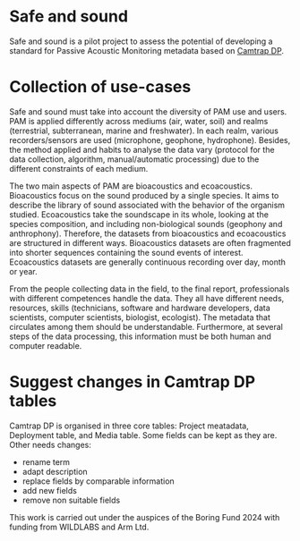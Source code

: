 # Safe and sound

Safe and sound is a pilot project to assess the potential of developing a standard for Passive Acoustic Monitoring metadata based on [Camtrap DP](https://camtrap-dp.tdwg.org/).

# Collection of use-cases
Safe and sound must take into account the diversity of PAM use and users.
PAM is applied differently across mediums (air, water, soil) and realms (terrestrial, subterranean, marine and freshwater). In each realm, various recorders/sensors are used (microphone, geophone, hydrophone). Besides, the method applied and habits to analyse the data vary (protocol for the data collection, algorithm, manual/automatic processing) due to the different constraints of each medium.

The two main aspects of PAM are bioacoustics and ecoacoustics. Bioacoustics focus on the sound produced by a single species. It aims to describe the library of sound associated with the behavior of the organism studied. Ecoacoustics take the soundscape in its whole, looking at the species composition, and including non-biological sounds (geophony and anthrophony).
Therefore, the datasets from bioacoustics and ecoacoustics are structured in different ways. Bioacoustics datasets are often fragmented into shorter sequences containing the sound events of interest. Ecoacoustics datasets are generally continuous recording over day, month or year.

From the people collecting data in the field, to the final report, professionals with different competences handle the data. They all have different needs, resources, skills (technicians, software and hardware developers, data scientists, computer scientists, biologist, ecologist). The metadata that circulates among them should be understandable. Furthermore, at several steps of the data processing, this information must be both human and computer readable.

# Suggest changes in Camtrap DP tables
Camtrap DP is organised in three core tables: Project meatadata, Deployment table, and Media table.
Some fields can be kept as they are. Other needs changes:
- rename term
- adapt description
- replace fields by comparable information
- add new fields
- remove non suitable fields


This work is carried out under the auspices of the Boring Fund 2024 with funding from WILDLABS and Arm Ltd.
